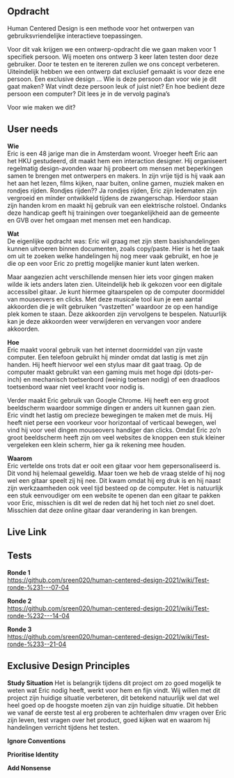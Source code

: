 ## Opdracht

Human Centered Design is een methode voor het ontwerpen van gebruiksvriendelijke interactieve toepassingen.

Voor dit vak krijgen we een ontwerp-opdracht die we gaan maken voor 1 specifiek persoon. Wij moeten ons ontwerp 3 keer laten testen door deze gebruiker. Door te testen en te itereren zullen we ons concept verbeteren. Uiteindelijk hebben we een ontwerp dat exclusief gemaakt is voor deze ene persoon. Een exclusive design ... Wie is deze persoon dan voor wie je dit gaat maken? Wat vindt deze persoon leuk of juist niet? En hoe bedient deze persoon een computer? Dit lees je in de vervolg pagina’s




Voor wie maken we dit?


## User needs

**Wie**<br>
Eric is een 48 jarige man die in Amsterdam woont. Vroeger heeft Eric aan het HKU gestudeerd, dit maakt hem een interaction designer. Hij organiseert regelmatig design-avonden waar hij probeert om mensen met beperkingen samen te brengen met ontwerpers en makers. In zijn vrije tijd is hij vaak aan het aan het lezen, films kijken, naar buiten, online gamen, muziek maken en rondjes rijden. Rondjes rijden?? Ja rondjes rijden, Eric zijn ledematen zijn vergroeid en minder ontwikkeld tijdens de zwangerschap. Hierdoor staan zijn handen krom en maakt hij gebruik van een elektrische rolstoel. Ondanks deze handicap geeft hij trainingen over toegankelijkheid aan de gemeente en GVB over het omgaan met mensen met een handicap.


**Wat**<br>
De eigenlijke opdracht was: 
Eric wil graag met zijn stem basishandelingen kunnen uitvoeren binnen documenten, zoals copy/paste. Hier is het de taak om uit te zoeken welke handelingen hij nog meer vaak gebruikt, en hoe je die op een voor Eric zo prettig mogelijke manier kunt laten werken.

Maar aangezien acht verschillende mensen hier iets voor gingen maken wilde ik iets anders laten zien. Uiteindelijk heb ik gekozen voor een digitale accessibel gitaar. Je kunt hiermee gitaarspelen op de computer doormiddel van mouseovers en clicks. Met deze musicale tool kun je een aantal akkoorden die je wilt gebruiken “vastzetten” waardoor ze op een handige plek komen te staan. Deze akkoorden zijn vervolgens te bespelen. Natuurlijk kan je deze akkoorden weer verwijderen en vervangen voor andere akkoorden.

**Hoe**<br>
Eric maakt vooral gebruik van het internet doormiddel van zijn vaste computer. Een telefoon gebruikt hij minder omdat dat lastig is met zijn handen. Hij heeft hiervoor wel een stylus maar dit gaat traag. Op de computer maakt gebruikt van een gaming muis met hoge dpi (dots-per-inch) en mechanisch toetsenbord (weinig toetsen nodig) of een draadloos toetsenbord waar niet veel kracht voor nodig is.

Verder maakt Eric gebruik van Google Chrome. Hij heeft een erg groot beeldscherm waardoor sommige dingen er anders uit kunnen gaan zien. Eric vindt het lastig om precieze bewegingen te maken met de muis. Hij heeft niet perse een voorkeur voor horizontaal of verticaal bewegen, wel vind hij voor veel dingen mouseovers handiger dan clicks. Omdat Eric zo’n groot beeldscherm heeft zijn om veel websites de knoppen een stuk kleiner vergeleken een klein scherm, hier ga ik rekening mee houden.

**Waarom**<br>
Eric vertelde ons trots dat er ooit een gitaar voor hem gepersonaliseerd is. Dit vond hij helemaal geweldig. Maar toen we heb de vraag stelde of hij nog wel een gitaar speelt zij hij nee. Dit kwam omdat hij erg druk is en hij naast zijn werkzaamheden ook veel tijd besteed op de computer. Het is natuurlijk een stuk eenvoudiger om een website te openen dan een gitaar te pakken voor Eric, misschien is dit wel de reden dat hij het toch niet zo snel doet. Misschien dat deze online gitaar daar verandering in kan brengen. 



## Live Link



## Tests

**Ronde 1**<br>
https://github.com/sreen020/human-centered-design-2021/wiki/Test-ronde-%231---07-04

**Ronde 2**<br>
https://github.com/sreen020/human-centered-design-2021/wiki/Test-ronde-%232---14-04

**Ronde 3**<br>
https://github.com/sreen020/human-centered-design-2021/wiki/Test-ronde-%233--21-04


## Exclusive Design Principles

**Study Situation**
Het is belangrijk tijdens dit project om zo goed mogelijk te weten wat Eric nodig heeft, werkt voor hem en fijn vindt. Wij willen met dit project zijn huidige situatie verbeteren, dit betekend natuurlijk wel dat wel heel goed op de hoogste moeten zijn van zijn huidige situatie. Dit hebben we vanaf de eerste test al erg proberen te achterhalen dmv vragen over Eric zijn leven, test vragen over het product, goed kijken wat en waarom hij handelingen verricht tijdens het testen.
 

**Ignore Conventions**

**Prioritise Identity**

**Add Nonsense**



